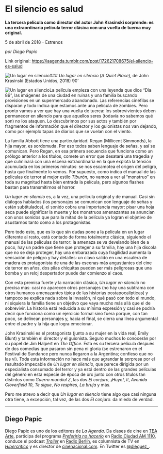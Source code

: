 # El silencio es salud

**La tercera película como director del actor John Krasinski sorprende: es una extraordinaria película terror clásica con una vuelta de tuerca muy original.**

5 de abril de 2018 - Estrenos

_por Diego Papic_

Link original: https://laagenda.tumblr.com/post/172621708675/el-silencio-es-salud

![Un lugar en silencio](https://64.media.tumblr.com/5a6ae49630d30e03fa63048d10a75d1b/tumblr_inline_pk0stecxke1t6q87u_500.jpg)### *Un lugar en silencio* (*A Quiet Place*), de John Krasinski (Estados Unidos, 2018) 90’

![Un lugar en silencio](https://64.media.tumblr.com/5a6ae49630d30e03fa63048d10a75d1b/tumblr_inline_pk0stecxke1t6q87u_400.jpg)La película empieza con una leyenda que dice “Día 89”, las imágenes de una ciudad en ruinas y una familia buscando provisiones en un supermercado abandonado. Las referencias cinéfilas se disparan y todo indica que estamos ante una película de zombies. Pero pronto vamos a ver que hay una vuelta de tuerca: los sobrevivientes deben permanecer en silencio para que aquellos seres (todavía no sabemos qué son) no los ataquen. Lo descubrimos por sus actos y también por fragmentos de información que el director y los guionistas nos van dejando, como por ejemplo tapas de diarios que se vuelan con el viento.

La familia Abbott tiene una particularidad. Regan (Millicent Simmonds), la hija mayor, es sordomuda. Por eso todos saben lenguaje de señas, y así se comunican. Pero Regan, en esa primera secuencia que funciona como un prólogo anterior a los títulos, comete un error que desatará una tragedia y que culminará con una escena extraordinaria en la que explota la tensión acumulada en los primeros minutos: se nos escamotea el origen del peligro, hasta que finalmente lo vemos. Por supuesto, como indica el manual de las películas de terror al mejor estilo *Tiburón*, no vamos a ver al “monstruo” en toda su magnitud hasta bien entrada la película, pero algunos flashes bastan para transmitirnos el horror.

*Un lugar en silencio* es, a la vez, una película original y de manual. Casi sin diálogos hablados (los personajes se comunican con lenguaje de señas y están subtitulados), el sonido cobra una importancia mayor: pisar una hoja seca puede significar la muerte y los monstruos amenazantes se anuncian con unos sonidos que para la mitad de la película ya logran el objetivo de asustarnos tanto como a los protagonistas.

Pero todo esto, que es lo que sin dudas pone a la película en un lugar diferente al resto, está contado de forma totalmente clásica, siguiendo el manual de las películas de terror: la amenaza se va develando bien de a poco, hay un padre que tiene que proteger a su familia, hay una hija díscola que no se deja proteger, hay una embarazada cuya fragilidad aumenta la sensación de peligro y hay detalles: un clavo salido en una escalera de madera es protagonista de una de las escenas más angustiantes del cine de terror en años, dos pilas chiquitas pueden ser más peligrosas que una bomba y un reloj despertador puede dar comienzo al caos.

Con esta premisa fuerte y la narración clásica, *Un lugar en silencio* no precisa más: casi no aparecen otros personajes (no hay una subtrama con otros humanos amenazantes típica de las historias postapocalípticas) y tampoco se explica nada sobre la invasión, ni qué pasó con todo el mundo, ni siquiera la familia tiene un objetivo que vaya mucho más allá que el de sobrevivir. La historia está reducida a su mínima expresión y casi se podría decir que funciona como un ejercicio formal sino fuera porque, con tan poco, se delinean personajes y, hacia el final, se cierra una línea argumental entre el padre y la hija que logra emocionar.

John Krasinski es el protagonista (junto a su mujer en la vida real, Emily Blunt) y también el director y el guionista. Seguro muchos lo conocerán por su papel de Jim Halpert en *The Office*. Esta es su tercera película después de dos comedias que pasaron sin pena ni gloria (se estrenaron en el Festival de Sundance pero nunca llegaron a la Argentina; confieso que no las vi). Toda esta información no hace más que agrandar la sorpresa por el resultado impecable de *Un lugar en silencio*, que parece dirigida por un especialista consumado del terror y ya está dentro de las grandes películas del género en esta especie de época de oro junto con otros títulos tan distintos como *Guerra mundial Z*, las dos *El conjuro*, *¡Huye!*, *It*, *Avenida Cloverfield 10*, *Te sigue*, *No respires*, *La bruja* y más.

Pero me atrevo a decir que *Un lugar en silencio* tiene algo que casi ninguna otra tiene, a excepción, tal vez, de las dos *El conjuro*: da miedo de verdad.

  




---

 Diego Papic
------------

 Diego Papic es uno de los editores de *La Agenda*. Da clases de cine en [TEA Arte](http://tea-arte.com.ar/), participa del programa *[Preferiría no hacerlo](http://preferiria-no-hacerlo.tumblr.com/)* en [Radio Ciudad AM 1110](http://www.buenosaires.gob.ar/radiociudad), conduce el podcast *[Trailer](http://www.radioberlin.com.ar/programas/trailer)* en [Radio Berlín](http://www.radioberlin.com.ar/), es columnista de TV en *[Hipercrítico](http://hipercritico.com/)* y es director de [cinenacional.com](http://www.cinenacional.com/). En Twitter es [@dieguez\_](https://twitter.com/dieguez_). 

